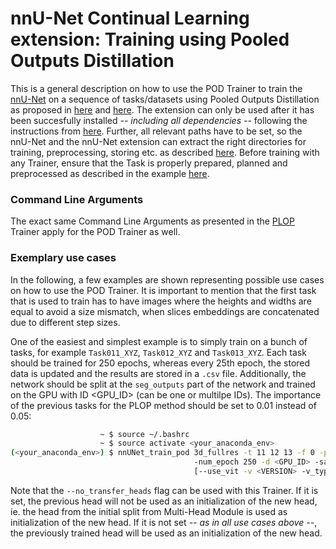 # nnU-Net Continual Learning extension: Training using Pooled Outputs Distillation

This is a general description on how to use the POD Trainer to train the [nnU-Net](https://github.com/MIC-DKFZ/nnUNet) on a sequence of tasks/datasets using Pooled Outputs Distillation as proposed in [here](https://arxiv.org/pdf/2011.11390.pdf) and [here](https://arxiv.org/pdf/2004.13513.pdf). The extension can only be used after it has been succesfully installed *-- including all dependencies --* following the instructions from [here](https://github.com/camgbus/Lifelong-nnUNet/blob/continual_learning/README.md#installation). Further, all relevant paths have to be set, so the nnU-Net and the nnU-Net extension can extract the right directories for training, preprocessing, storing etc. as described [here](https://github.com/MIC-DKFZ/nnUNet/blob/master/documentation/setting_up_paths.md). Before training with any Trainer, ensure that the Task is properly prepared, planned and preprocessed as described in the example [here](https://github.com/MIC-DKFZ/nnUNet/blob/master/documentation/training_example_Hippocampus.md).

### Command Line Arguments
The exact same Command Line Arguments as presented in the [PLOP](plop_training.md) Trainer apply for the POD Trainer as well. 

### Exemplary use cases
In the following, a few examples are shown representing possible use cases on how to use the POD Trainer. It is important to mention that the first task that is used to train has to have images where the heights and widths are equal to avoid a size mismatch, when slices embeddings are concatenated due to different step sizes.

One of the easiest and simplest example is to simply train on a bunch of tasks, for example `Task011_XYZ`, `Task012_XYZ` and `Task013_XYZ`. Each task should be trained for 250 epochs, whereas every 25th epoch, the stored data is updated and the results are stored in a `.csv` file. Additionally, the network should be split at the `seg_outputs` part of the network and trained on the GPU with ID <GPU_ID> (can be one or multilpe IDs). The importance of the previous tasks for the PLOP method should be set to 0.01 instead of 0.05:
```bash
                    ~ $ source ~/.bashrc
                    ~ $ source activate <your_anaconda_env>
(<your_anaconda_env>) $ nnUNet_train_pod 3d_fullres -t 11 12 13 -f 0 -pod_lambda 0.01
                                         -num_epoch 250 -d <GPU_ID> -save_interval 25 -s seg_outputs --store_csv
                                         [--use_vit -v <VERSION> -v_type <TYPE> -pod_scales <SCALE> ...]
```

Note that the `--no_transfer_heads` flag can be used with this Trainer. If it is set, the previous head will not be used as an initialization of the new head, ie. the head from the initial split from Multi-Head Module is used as initialization of the new head. If it is not set *-- as in all use cases above --*, the previously trained head will be used as an initialization of the new head.

